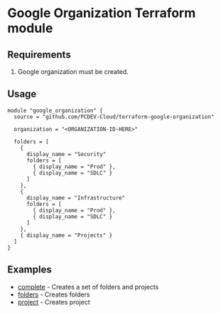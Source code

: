 # Google Organization Terraform module

## Requirements
1. Google organization must be created.

## Usage

```hcl
module "google_organization" {
  source = "github.com/PCDEV-Cloud/terraform-google-organization"

  organization = "<ORGANIZATION-ID-HERE>"

  folders = [
    {
      display_name = "Security"
      folders = [
        { display_name = "Prod" },
        { display_name = "SDLC" }
      ]
    },
    {
      display_name = "Infrastructure"
      folders = [
        { display_name = "Prod" },
        { display_name = "SDLC" }
      ]
    },
    { display_name = "Projects" }
  ]
}
```

## Examples

- [complete](https://github.com/PCDEV-Cloud/terraform-google-organization/tree/main/examples/complete) - Creates a set of folders and projects
- [folders](https://github.com/PCDEV-Cloud/terraform-google-organization/tree/main/examples/folders) - Creates folders
- [project](https://github.com/PCDEV-Cloud/terraform-google-organization/tree/main/examples/project) - Creates project
